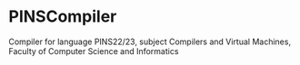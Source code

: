# PINSCompiler
Compiler for language PINS22/23, subject Compilers and Virtual Machines, Faculty of Computer Science and Informatics
